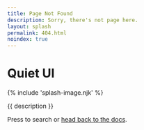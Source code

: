 ```yaml
---
title: Page Not Found
description: Sorry, there's not page here.
layout: splash
permalink: 404.html
noindex: true
---
```


<div class="splash">
  <h1 class="visually-hidden">Quiet UI</h1>

  {% include 'splash-image.njk' %}

  <p class="subtitle">{{ description }}</p>

  <p>
    Press <quiet-hotkey keys="$command K"></quiet-hotkey> to search or 
    <a href="/docs">head back to the docs</a>.
  </p>
</div>
